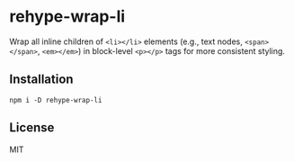 # rehype-wrap-li

Wrap all inline children of `<li></li>` elements (e.g., text nodes, `<span></span>`, `<em></em>`) in block-level `<p></p>` tags for more consistent styling.

## Installation

```shell
npm i -D rehype-wrap-li
```

## License

MIT
